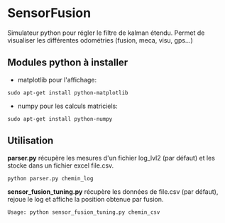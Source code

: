 # SensorFusion

Simulateur python pour régler le filtre de kalman étendu.
Permet de visualiser les différentes odométries (fusion, meca, visu, gps...)

## Modules python à installer

- matplotlib pour l'affichage:
```
sudo apt-get install python-matplotlib
```
- numpy pour les calculs matriciels:
```
sudo apt-get install python-numpy
```

## Utilisation

**parser.py** récupère les mesures d'un fichier log_lvl2 (par défaut) et les stocke dans un fichier excel file.csv.
```
python parser.py chemin_log
```
**sensor_fusion_tuning.py** récupère les données de file.csv (par défaut), rejoue le log et affiche la position obtenue par fusion.
```
Usage: python sensor_fusion_tuning.py chemin_csv
```
